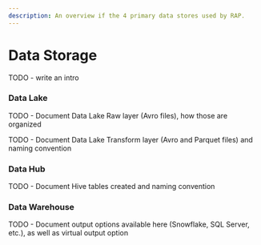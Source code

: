 ```yaml
---
description: An overview if the 4 primary data stores used by RAP.
---
```


# Data Storage

TODO - write an intro

### Data Lake

TODO - Document Data Lake Raw layer \(Avro files\), how those are organized

TODO - Document Data Lake Transform layer \(Avro and Parquet files\) and naming convention

### Data Hub

TODO - Document Hive tables created and naming convention

### Data Warehouse

TODO - Document output options available here \(Snowflake, SQL Server, etc.\), as well as virtual output option

